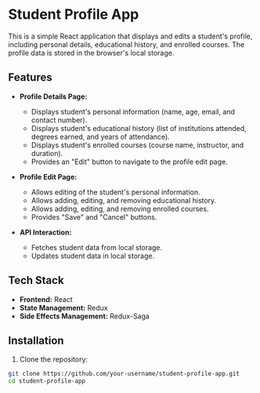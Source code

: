 # Student Profile App

This is a simple React application that displays and edits a student's profile, including personal details, educational history, and enrolled courses. The profile data is stored in the browser's local storage.

## Features

- **Profile Details Page:**
  - Displays student's personal information (name, age, email, and contact number).
  - Displays student's educational history (list of institutions attended, degrees earned, and years of attendance).
  - Displays student's enrolled courses (course name, instructor, and duration).
  - Provides an "Edit" button to navigate to the profile edit page.

- **Profile Edit Page:**
  - Allows editing of the student's personal information.
  - Allows adding, editing, and removing educational history.
  - Allows adding, editing, and removing enrolled courses.
  - Provides "Save" and "Cancel" buttons.

- **API Interaction:**
  - Fetches student data from local storage.
  - Updates student data in local storage.

## Tech Stack

- **Frontend:** React
- **State Management:** Redux
- **Side Effects Management:** Redux-Saga

## Installation

1. Clone the repository:

```sh
git clone https://github.com/your-username/student-profile-app.git
cd student-profile-app
